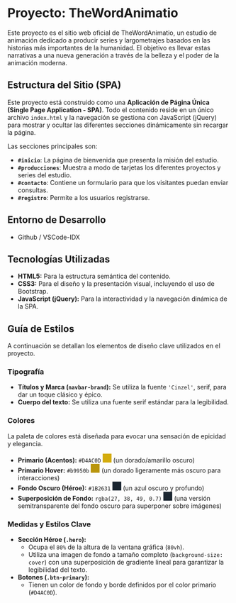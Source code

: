# Proyecto: TheWordAnimatio

Este proyecto es el sitio web oficial de TheWordAnimatio, un estudio de animación dedicado a producir series y largometrajes basados en las historias más importantes de la humanidad. El objetivo es llevar estas narrativas a una nueva generación a través de la belleza y el poder de la animación moderna.

## Estructura del Sitio (SPA)

Este proyecto está construido como una **Aplicación de Página Única (Single Page Application - SPA)**. Todo el contenido reside en un único archivo `index.html` y la navegación se gestiona con JavaScript (jQuery) para mostrar y ocultar las diferentes secciones dinámicamente sin recargar la página.

Las secciones principales son:

- **`#inicio`**: La página de bienvenida que presenta la misión del estudio.
- **`#producciones`**: Muestra a modo de tarjetas los diferentes proyectos y series del estudio.
- **`#contacto`**: Contiene un formulario para que los visitantes puedan enviar consultas.
- **`#registro`**: Permite a los usuarios registrarse.

## Entorno de Desarrollo
- Github / VSCode-IDX

## Tecnologías Utilizadas

- **HTML5:** Para la estructura semántica del contenido.
- **CSS3:** Para el diseño y la presentación visual, incluyendo el uso de Bootstrap.
- **JavaScript (jQuery):** Para la interactividad y la navegación dinámica de la SPA.

## Guía de Estilos

A continuación se detallan los elementos de diseño clave utilizados en el proyecto.

### Tipografía

- **Títulos y Marca (`navbar-brand`):** Se utiliza la fuente `'Cinzel'`, serif, para dar un toque clásico y épico.
- **Cuerpo del texto:** Se utiliza una fuente serif estándar para la legibilidad.

### Colores

La paleta de colores está diseñada para evocar una sensación de epicidad y elegancia.

- **Primario (Acentos):** `#D4AC0D` ![#D4AC0D](data:image/svg+xml;utf8,%3Csvg%20width%3D%2220%22%20height%3D%2220%22%20xmlns%3D%22http%3A%2F%2Fwww.w3.org%2F2000%2Fsvg%22%3E%3Crect%20width%3D%2220%22%20height%3D%2220%22%20fill%3D%22%23D4AC0D%22%2F%3E%3C%2Fsvg%3E) (un dorado/amarillo oscuro)
- **Primario Hover:** `#b9950b` ![#b9950b](data:image/svg+xml;utf8,%3Csvg%20width%3D%2220%22%20height%3D%2220%22%20xmlns%3D%22http%3A%2F%2Fwww.w3.org%2F2000%2Fsvg%22%3E%3Crect%20width%3D%2220%22%20height%3D%2220%22%20fill%3D%22%23b9950b%22%2F%3E%3C%2Fsvg%3E) (un dorado ligeramente más oscuro para interacciones)
- **Fondo Oscuro (Héroe):** `#1B2631` ![#1B2631](data:image/svg+xml;utf8,%3Csvg%20width%3D%2220%22%20height%3D%2220%22%20xmlns%3D%22http%3A%2F%2Fwww.w3.org%2F2000%2Fsvg%22%3E%3Crect%20width%3D%2220%22%20height%3D%2220%22%20fill%3D%22%231B2631%22%2F%3E%3C%2Fsvg%3E) (un azul oscuro y profundo)
- **Superposición de Fondo:** `rgba(27, 38, 49, 0.7)` ![#1B2631](data:image/svg+xml;utf8,%3Csvg%20width%3D%2220%22%20height%3D%2220%22%20xmlns%3D%22http%3A%2F%2Fwww.w3.org%2F2000%2Fsvg%22%3E%3Crect%20width%3D%2220%22%20height%3D%2220%22%20fill%3D%22%231B2631%22%2F%3E%3C%2Fsvg%3E) (una versión semitransparente del fondo oscuro para superponer sobre imágenes)

### Medidas y Estilos Clave

- **Sección Héroe (`.hero`):**
    - Ocupa el `80%` de la altura de la ventana gráfica (`80vh`).
    - Utiliza una imagen de fondo a tamaño completo (`background-size: cover`) con una superposición de gradiente lineal para garantizar la legibilidad del texto.
- **Botones (`.btn-primary`):**
    - Tienen un color de fondo y borde definidos por el color primario (`#D4AC0D`).

